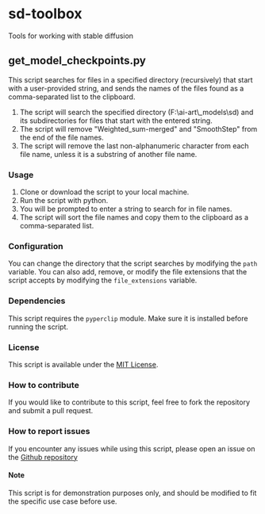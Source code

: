 # sd-toolbox
Tools for working with stable diffusion

## get_model_checkpoints.py

This script searches for files in a specified directory (recursively) that start with a user-provided string, and sends the names of the files found as a comma-separated list to the clipboard. 

1. The script will search the specified directory (F:\\ai-art\\_models\\sd) and its subdirectories for files that start with the entered string.
2. The script will remove "Weighted_sum-merged" and "SmoothStep" from the end of the file names.
3. The script will remove the last non-alphanumeric character from each file name, unless it is a substring of another file name.

### Usage

1. Clone or download the script to your local machine.
2. Run the script with python.
3. You will be prompted to enter a string to search for in file names.
4. The script will sort the file names and copy them to the clipboard as a comma-separated list.

### Configuration

You can change the directory that the script searches by modifying the `path` variable.
You can also add, remove, or modify the file extensions that the script accepts by modifying the `file_extensions` variable.

### Dependencies

This script requires the `pyperclip` module. Make sure it is installed before running the script.

### License

This script is available under the [MIT License](https://opensource.org/licenses/MIT).

### How to contribute

If you would like to contribute to this script, feel free to fork the repository and submit a pull request.

### How to report issues

If you encounter any issues while using this script, please open an issue on the [Github repository](https://github.com/PixelDJ/sd-toolbox)

#### Note

This script is for demonstration purposes only, and should be modified to fit the specific use case before use.
